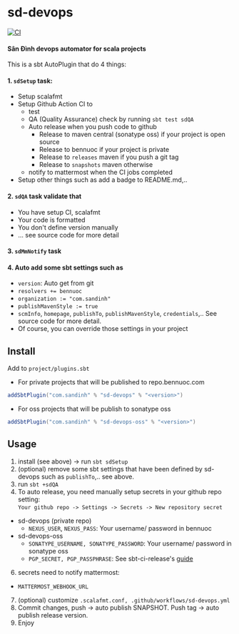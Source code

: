 # sd-devops

[![CI](https://github.com/ohze/sd-devops/actions/workflows/sd-devops.yml/badge.svg)](https://github.com/ohze/sd-devops/actions/workflows/sd-devops.yml)

#### Sân Đình devops automator for scala projects
This is a sbt AutoPlugin that do 4 things:

#### 1. `sdSetup` task:
+ Setup scalafmt
+ Setup Github Action CI to
  - test
  - QA (Quality Assurance) check by running `sbt test sdQA`
  - Auto release when you push code to github
    * Release to maven central (sonatype oss) if your project is open source
    * Release to bennuoc if your project is private
    * Release to `releases` maven if you push a git tag
    * Release to `snapshots` maven otherwise
  - notify to mattermost when the CI jobs completed
+ Setup other things such as add a badge to README.md,..

#### 2. `sdQA` task validate that
+ You have setup CI, scalafmt
+ Your code is formatted
+ You don't define version manually
+ ... see source code for more detail

#### 3. `sdMmNotify` task

#### 4. Auto add some sbt settings such as
+ `version`: Auto get from git
+ `resolvers += bennuoc`
+ `organization := "com.sandinh"`
+ `publishMavenStyle := true`
+ `scmInfo`, `homepage`, `publishTo`, `publishMavenStyle`, `credentials`,..
  See source code for more detail.
+ Of course, you can override those settings in your project

## Install
Add to `project/plugins.sbt`
+ For private projects that will be published to repo.bennuoc.com
```sbt
addSbtPlugin("com.sandinh" % "sd-devops" % "<version>")
```
+ For oss projects that will be publish to sonatype oss
```sbt
addSbtPlugin("com.sandinh" % "sd-devops-oss" % "<version>")
```

## Usage
1. install (see above) -> run `sbt sdSetup`
2. (optional) remove some sbt settings that have been defined by sd-devops such as `publishTo`,.. see above.
3. run `sbt +sdQA`
4. To auto release, you need manually setup secrets in your github repo setting:  
   `Your github repo -> Settings -> Secrets -> New repository secret`
+ sd-devops (private repo)
  - `NEXUS_USER`, `NEXUS_PASS`: Your username/ password in bennuoc
+ sd-devops-oss
  - `SONATYPE_USERNAME, SONATYPE_PASSWORD`: Your username/ password in sonatype oss
  - `PGP_SECRET, PGP_PASSPHRASE`: See sbt-ci-release's [guide](https://github.com/olafurpg/sbt-ci-release#gpg)
6. secrets need to notify mattermost:
  - `MATTERMOST_WEBHOOK_URL`
7. (optional) customize `.scalafmt.conf, .github/workflows/sd-devops.yml`
8. Commit changes, push -> auto publish SNAPSHOT. Push tag -> auto publish release version.
9. Enjoy
